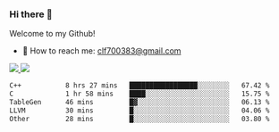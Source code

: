 ### Hi there 👋

<!--
**clingfei/clingfei** is a ✨ _special_ ✨ repository because its `README.md` (this file) appears on your GitHub profile.

Here are some ideas to get you started:

- 🔭 I’m currently working on ...
- 🌱 I’m currently learning ...
- 👯 I’m looking to collaborate on ...
- 🤔 I’m looking for help with ...
- 💬 Ask me about ...
- 📫 How to reach me: ...
- 😄 Pronouns: ...
- ⚡ Fun fact: ...
-->
Welcome to my Github!
- 📧 How to reach me: clf700383@gmail.com

<a href="https://github.com/anuraghazra/github-readme-stats">
  <img src="https://github-readme-stats.vercel.app/api?username=clingfei&count_private=true&show_icons=true&include_all_commits=true&line_height=21&hide_border=true&repo=github-readme-stats" />
</a>
<a href="https://github.com/anuraghazra/convoychat">
  <img src="https://github-readme-stats.vercel.app/api/top-langs/?username=clingfei&hide=Tcl,Perl,Makefile,CSS,HTML,Yacc,Lex,Verilog&langs_count=6&layout=compact&hide_border=true&repo=convoychat" />
</a>

<!--START_SECTION:waka-->

```txt
C++           8 hrs 27 mins   █████████████████░░░░░░░░   67.42 %
C             1 hr 58 mins    ████░░░░░░░░░░░░░░░░░░░░░   15.75 %
TableGen      46 mins         █▓░░░░░░░░░░░░░░░░░░░░░░░   06.13 %
LLVM          30 mins         █░░░░░░░░░░░░░░░░░░░░░░░░   04.06 %
Other         28 mins         █░░░░░░░░░░░░░░░░░░░░░░░░   03.80 %
```

<!--END_SECTION:waka-->
